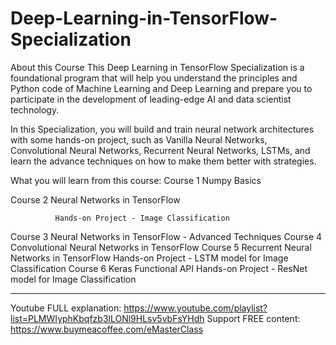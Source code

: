 # Deep-Learning-in-TensorFlow-Specialization

About this Course
This Deep Learning in TensorFlow Specialization is a foundational program that will help you understand the principles and Python code of Machine Learning and Deep Learning and prepare you to participate in the development of leading-edge AI and data scientist technology.

In this Specialization, you will build and train neural network architectures with some hands-on project, such as Vanilla Neural Networks, Convolutional Neural Networks, Recurrent Neural Networks, LSTMs, and learn the advance techniques on how to make them better with strategies.

What you will learn from this course:
   Course 1   Numpy Basics
   
   Course 2   Neural Networks in TensorFlow
   
              Hands-on Project - Image Classification
              
   Course 3   Neural Networks in TensorFlow - Advanced Techniques
   Course 4   Convolutional Neural Networks in TensorFlow
   Course 5   Recurrent Neural Networks in TensorFlow
                      Hands-on Project - LSTM model for Image Classification
   Course 6   Keras Functional API
                      Hands-on Project - ResNet model for Image Classification

---------------------------------------------------------------------------------------------------------------------------
Youtube FULL explanation: https://www.youtube.com/playlist?list=PLMWIyphKbqfzb3lLONl9HLsv5vbFsYHdh
Support FREE content: https://www.buymeacoffee.com/eMasterClass
